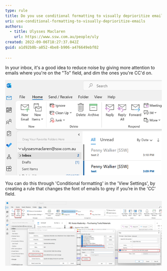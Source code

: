 ```yaml
---
type: rule
title: Do you use conditional formatting to visually deprioritize emails you're CC'd on?
uri: use-conditional-formatting-to-visually-deprioritize-emails
authors:
  - title: Ulysses Maclaren
    url: https://www.ssw.com.au/people/uly
created: 2022-09-06T18:27:37.042Z
guid: a1d92b8b-a852-4be8-b906-a476649ebf02

---
```


In your inbox, it's a good idea to reduce noise by giving more attention to emails where you're on the "To" field, and dim the ones you're CC'd on.

<!--endintro-->

![Figure: On these 2 emails... Subject "test" has recipient on "To:"; and subject "test 2" has recipient on "Cc:"](conditional-formatting-1.png)

You can do this through 'Conditional formatting' in the 'View Settings', by creating a rule that changes the font of emails to grey if you’re in the 'CC' field.

![Figure: Click View | View Settings | Conditional Formatting | Add | Condition](conditional-formatting-2.png)
